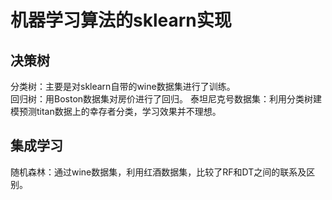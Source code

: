 # 机器学习算法的sklearn实现  
## 决策树  
  分类树：主要是对sklearn自带的wine数据集进行了训练。  
  回归树：用Boston数据集对房价进行了回归。
  泰坦尼克号数据集：利用分类树建模预测titan数据上的幸存者分类，学习效果并不理想。    
## 集成学习  
  随机森林：通过wine数据集，利用红酒数据集，比较了RF和DT之间的联系及区别。  
  
  
